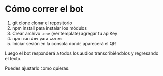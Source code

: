 # Cómo correr el bot

1. git clone clonar el repositorio
2. npm install para instalar los módulos
3. Crear archivo `.env` (ver template) agregar tu apiKey
4. npm run dev para correr
5. Iniciar sesión en la consola donde aparecerá el QR

Luego el bot responderá a todos los audios transcribiéndolos y regresando el texto.

Puedes ajustarlo como quieras.
